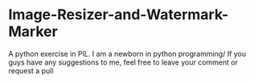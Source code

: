 # Image-Resizer-and-Watermark-Marker
A python exercise in PIL.
I am a newborn in python programming/
If you guys have any suggestions to me,
feel free to leave your comment or request a pull
